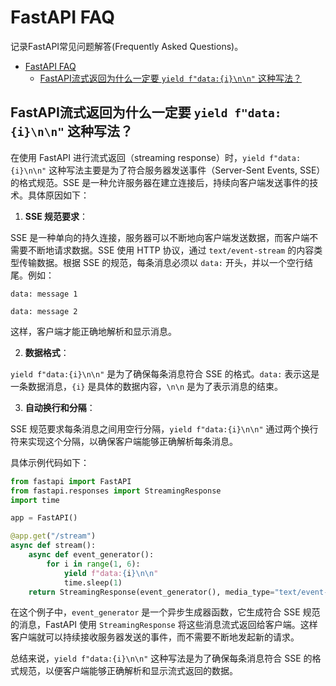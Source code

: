 # FastAPI FAQ

记录FastAPI常见问题解答(Frequently Asked Questions)。<br>

- [FastAPI FAQ](#fastapi-faq)
  - [FastAPI流式返回为什么一定要 `yield f"data:{i}\n\n"` 这种写法？](#fastapi流式返回为什么一定要-yield-fdatainn-这种写法)


## FastAPI流式返回为什么一定要 `yield f"data:{i}\n\n"` 这种写法？

在使用 FastAPI 进行流式返回（streaming response）时，`yield f"data:{i}\n\n"` 这种写法主要是为了符合服务器发送事件（Server-Sent Events, SSE）的格式规范。SSE 是一种允许服务器在建立连接后，持续向客户端发送事件的技术。具体原因如下：<br>

1. **SSE 规范要求**：

SSE 是一种单向的持久连接，服务器可以不断地向客户端发送数据，而客户端不需要不断地请求数据。SSE 使用 HTTP 协议，通过 `text/event-stream` 的内容类型传输数据。根据 SSE 的规范，每条消息必须以 `data:` 开头，并以一个空行结尾。例如：<br>

```log
data: message 1

data: message 2
```

这样，客户端才能正确地解析和显示消息。<br>

2. **数据格式**：

`yield f"data:{i}\n\n"` 是为了确保每条消息符合 SSE 的格式。`data:` 表示这是一条数据消息，`{i}` 是具体的数据内容，`\n\n` 是为了表示消息的结束。<br>

3. **自动换行和分隔**：

SSE 规范要求每条消息之间用空行分隔，`yield f"data:{i}\n\n"` 通过两个换行符来实现这个分隔，以确保客户端能够正确解析每条消息。<br>

具体示例代码如下：<br>

```python
from fastapi import FastAPI
from fastapi.responses import StreamingResponse
import time

app = FastAPI()

@app.get("/stream")
async def stream():
    async def event_generator():
        for i in range(1, 6):
            yield f"data:{i}\n\n"
            time.sleep(1)
    return StreamingResponse(event_generator(), media_type="text/event-stream")
```

在这个例子中，`event_generator` 是一个异步生成器函数，它生成符合 SSE 规范的消息，FastAPI 使用 `StreamingResponse` 将这些消息流式返回给客户端。这样客户端就可以持续接收服务器发送的事件，而不需要不断地发起新的请求。<br>

总结来说，`yield f"data:{i}\n\n"` 这种写法是为了确保每条消息符合 SSE 的格式规范，以便客户端能够正确解析和显示流式返回的数据。<br>

